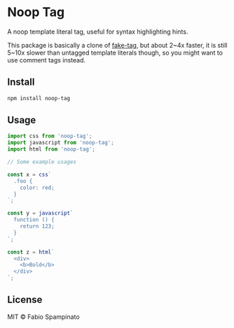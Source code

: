 # Noop Tag

A noop template literal tag, useful for syntax highlighting hints.

This package is basically a clone of [fake-tag](https://github.com/jaydenseric/fake-tag), but about 2\~4x faster, it is still 5\~10x slower than untagged template literals though, so you might want to use comment tags instead.

## Install

```sh
npm install noop-tag
```

## Usage

```ts
import css from 'noop-tag';
import javascript from 'noop-tag';
import html from 'noop-tag';

// Some example usages

const x = css`
  .foo {
    color: red;
  }
`;

const y = javascript`
  function () {
    return 123;
  }
`;

const z = html`
  <div>
    <b>Bold</b>
  </div>
`;
```

## License

MIT © Fabio Spampinato

